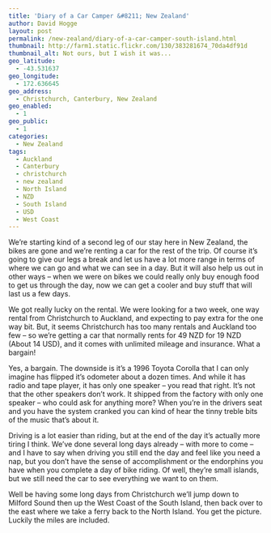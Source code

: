 ```yaml
---
title: 'Diary of a Car Camper &#8211; New Zealand'
author: David Hogge
layout: post
permalink: /new-zealand/diary-of-a-car-camper-south-island.html
thumbnail: http://farm1.static.flickr.com/130/383281674_70da4df91d
thumbnail_alt: Not ours, but I wish it was...
geo_latitude:
  - -43.531637
geo_longitude:
  - 172.636645
geo_address:
  - Christchurch, Canterbury, New Zealand
geo_enabled:
  - 1
geo_public:
  - 1
categories:
  - New Zealand
tags:
  - Auckland
  - Canterbury
  - christchurch
  - new zealand
  - North Island
  - NZD
  - South Island
  - USD
  - West Coast
---
```

We&#8217;re starting kind of a second leg of our stay here in New Zealand, the bikes are gone and we&#8217;re renting a car for the rest of the trip. Of course it&#8217;s going to give our legs a break and let us have a lot more range in terms of where we can go and what we can see in a day. But it will also help us out in other ways &#8211; when we were on bikes we could really only buy enough food to get us through the day, now we can get a cooler and buy stuff that will last us a few days.

We got really lucky on the rental. We were looking for a two week, one way rental from Christchurch to Auckland, and expecting to pay extra for the one way bit. But, it seems Christchurch has too many rentals and Auckland too few &#8211; so we&#8217;re getting a car that normally rents for 49 NZD for 19 NZD (About 14 USD), and it comes with unlimited mileage and insurance. What a bargain!

Yes, a bargain. The downside is it&#8217;s a 1996 Toyota Corolla that I can only imagine has flipped it&#8217;s odometer about a dozen times. And while it has radio and tape player, it has only one speaker &#8211; you read that right. It&#8217;s not that the other speakers don&#8217;t work. It shipped from the factory with only one speaker &#8211; who could ask for anything more? When you&#8217;re in the drivers seat and you have the system cranked you can kind of hear the tinny treble bits of the music that&#8217;s about it.

Driving is a lot easier than riding, but at the end of the day it&#8217;s actually more tiring I think. We&#8217;ve done several long days already &#8211; with more to come &#8211; and I have to say when driving you still end the day and feel like you need a nap, but you don&#8217;t have the sense of accomplishment or the endorphins you have when you complete a day of bike riding. Of well, they&#8217;re small islands, but we still need the car to see everything we want to on them.

Well be having some long days from Christchurch we&#8217;ll jump down to Milford Sound then up the West Coast of the South Island, then back over to the east where we take a ferry back to the North Island. You get the picture. Luckily the miles are included.